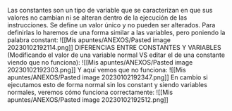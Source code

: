 Las constantes son un tipo de variable que se caracterizan en que sus valores no cambian ni se alteran dentro de la ejecución de las instrucciones. Se define un valor único y no pueden ser alterados. Para definirlas lo haremos de una forma similar a las variables, pero poniendo la palabra constant:
![[Mis apuntes/ANEXOS/Pasted image 20230102192114.png]]
DIFERENCIAS ENTRE CONSTANTES Y VARIABLES (Modificando el valor de una variable normal VS editar el de una constante viendo que no funciona):
![[Mis apuntes/ANEXOS/Pasted image 20230102192303.png]]
Y aquí vemos que no funciona:
![[Mis apuntes/ANEXOS/Pasted image 20230102192347.png]]
En cambio si ejecutamos esto de forma normal sin los constant y siendo variables normales, veremos cómo funciona correctamente:
![[Mis apuntes/ANEXOS/Pasted image 20230102192512.png]]
